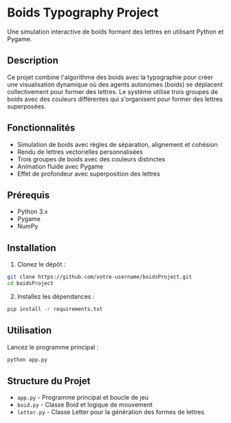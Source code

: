 # Boids Typography Project

Une simulation interactive de boids formant des lettres en utilisant Python et Pygame.

## Description

Ce projet combine l'algorithme des boids avec la typographie pour créer une visualisation dynamique où des agents autonomes (boids) se déplacent collectivement pour former des lettres. Le système utilise trois groupes de boids avec des couleurs différentes qui s'organisent pour former des lettres superposées.

## Fonctionnalités

- Simulation de boids avec règles de séparation, alignement et cohésion
- Rendu de lettres vectorielles personnalisées
- Trois groupes de boids avec des couleurs distinctes
- Animation fluide avec Pygame
- Effet de profondeur avec superposition des lettres

## Prérequis

- Python 3.x
- Pygame
- NumPy

## Installation

1. Clonez le dépôt :

```bash
git clone https://github.com/votre-username/boidsProject.git
cd boidsProject
```

2. Installez les dépendances :

```bash
pip install -r requirements.txt
```

## Utilisation

Lancez le programme principal :

```bash
python app.py
```

## Structure du Projet

- `app.py` - Programme principal et boucle de jeu
- `boid.py` - Classe Boid et logique de mouvement
- `letter.py` - Classe Letter pour la génération des formes de lettres
